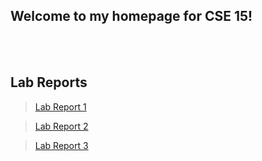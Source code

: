 ## Welcome to my homepage for CSE 15!
<br/><br/>
## Lab Reports

> [Lab Report 1](https://vumary.github.io/cse15l-lab-reports/lab-report-1-contents/lab-report-1-week-2.html)

> [Lab Report 2](https://vumary.github.io/cse15l-lab-reports/lab-report-2-contents/lab-report-2-week-4.html)

> [Lab Report 3](https://vumary.github.io/cse15l-lab-reports/lab-report-3-contents/lab-report-3-week-6.html)